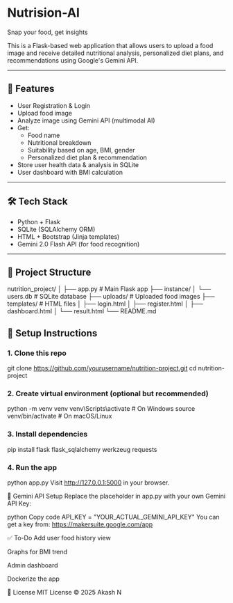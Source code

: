 # Nutrision-AI 
Snap your food, get insights

This is a Flask-based web application that allows users to upload a food image and receive detailed nutritional analysis, personalized diet plans, and recommendations using Google's Gemini API.

---

## 🚀 Features

- User Registration & Login
- Upload food image
- Analyze image using Gemini API (multimodal AI)
- Get:
  - Food name
  - Nutritional breakdown
  - Suitability based on age, BMI, gender
  - Personalized diet plan & recommendation
- Store user health data & analysis in SQLite
- User dashboard with BMI calculation

---

## 🛠️ Tech Stack

- Python + Flask
- SQLite (SQLAlchemy ORM)
- HTML + Bootstrap (Jinja templates)
- Gemini 2.0 Flash API (for food recognition)

---

## 📁 Project Structure

nutrition_project/
│
├── app.py # Main Flask app
├── instance/
│ └── users.db # SQLite database
├── uploads/ # Uploaded food images
├── templates/ # HTML files
│ ├── login.html
│ ├── register.html
│ ├── dashboard.html
│ └── result.html
└── README.md


## 🧪 Setup Instructions

### 1. Clone this repo

git clone https://github.com/yourusername/nutrition-project.git
cd nutrition-project
### 2. Create virtual environment (optional but recommended)


python -m venv venv
venv\Scripts\activate        # On Windows
source venv/bin/activate     # On macOS/Linux
### 3. Install dependencies
pip install flask flask_sqlalchemy werkzeug requests

### 4. Run the app
python app.py
Visit http://127.0.0.1:5000 in your browser.

🔐 Gemini API Setup
Replace the placeholder in app.py with your own Gemini API Key:

python
Copy code
API_KEY = "YOUR_ACTUAL_GEMINI_API_KEY"
You can get a key from: https://makersuite.google.com/app

✅ To-Do
Add user food history view

Graphs for BMI trend

Admin dashboard

Dockerize the app



📄 License
MIT License © 2025 Akash N
